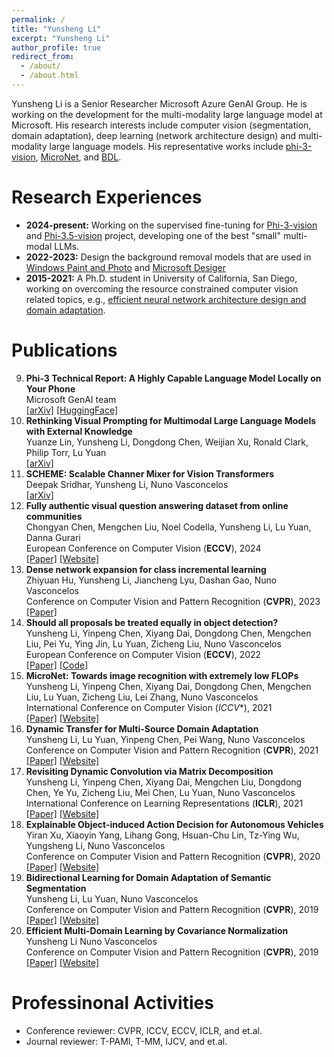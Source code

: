 ```yaml
---
permalink: /
title: "Yunsheng Li"
excerpt: "Yunsheng Li"
author_profile: true
redirect_from: 
  - /about/
  - /about.html
---
```


Yunsheng Li is a Senior Researcher Microsoft Azure GenAI Group. He is working on the development for the multi-modality large language model at Microsoft. His research interests include computer vision (segmentation, domain adaptation), deep learning (network architecture design) and multi-modality large language models. His representative works include [phi-3-vision](https://huggingface.co/microsoft/Phi-3-vision-128k-instruct), [MicroNet](http://www.svcl.ucsd.edu/projects/micronet/), and [BDL](https://openaccess.thecvf.com/content_CVPR_2019/papers/Li_Bidirectional_Learning_for_Domain_Adaptation_of_Semantic_Segmentation_CVPR_2019_paper.pdf). 

Research Experiences
======
- **2024-present:** Working on the supervised fine-tuning for [Phi-3-vision](https://huggingface.co/microsoft/Phi-3-vision-128k-instruct) and [Phi-3.5-vision](https://huggingface.co/microsoft/Phi-3.5-vision-instruct) project, developing one of the best "small" multi-modal LLMs.
- **2022-2023:** Design the background removal models that are used in [Windows Paint and Photo](https://blogs.windows.com/windows-insider/2023/09/07/background-removal-in-paint-begins-rolling-out-to-windows-insiders) and [Microsoft Desiger](https://create.microsoft.com/en-us/features/image-background-remover)
- **2015-2021:** A Ph.D. student in University of California, San Diego, working on overcoming the resource constrained computer vision related topics, e.g., [efficient neural network architecture design and domain adaptation](http://www.svcl.ucsd.edu/people/yunsheng/thesis.pdf). 


Publications
======
9. **Phi-3 Technical Report: A Highly Capable Language Model Locally on Your Phone** <br>
   Microsoft GenAI team <br>
   [[arXiv]](https://arxiv.org/abs/2404.14219) [[HuggingFace]](https://huggingface.co/microsoft/Phi-3-vision-128k-instruct)
8. **Rethinking Visual Prompting for Multimodal Large Language Models with External Knowledge** <br>
   Yuanze Lin, Yunsheng Li, Dongdong Chen, Weijian Xu, Ronald Clark, Philip Torr, Lu Yuan <br>
   [[arXiv]](https://arxiv.org/pdf/2407.04681)
2. **SCHEME: Scalable Channer Mixer for Vision Transformers** <br>
   Deepak Sridhar, Yunsheng Li, Nuno Vasconcelos <br>
   [[arXiv]](https://arxiv.org/pdf/2312.00412)
5. **Fully authentic visual question answering dataset from online communities** <br>
   Chongyan Chen, Mengchen Liu, Noel Codella, Yunsheng Li, Lu Yuan, Danna Gurari <br>
   European Conference on Computer Vision (**ECCV**), 2024<br>
   [[Paper]](https://arxiv.org/pdf/2311.15562) [[Website]](https://vqaonline.github.io/)
1. **Dense network expansion for class incremental learning** <br>
   Zhiyuan Hu, Yunsheng Li, Jiancheng Lyu, Dashan Gao, Nuno Vasconcelos <br>
   Conference on Computer Vision and Pattern Recognition (**CVPR**), 2023 <br>
   [[Paper]](https://openaccess.thecvf.com/content/CVPR2023/papers/Hu_Dense_Network_Expansion_for_Class_Incremental_Learning_CVPR_2023_paper.pdf)
7. **Should all proposals be treated equally in object detection?** <br>
   Yunsheng Li, Yinpeng Chen, Xiyang Dai, Dongdong Chen, Mengchen Liu, Pei Yu, Ying Jin, Lu Yuan, Zicheng Liu, Nuno Vasconcelos <br>
   European Conference on Computer Vision (**ECCV**), 2022 <br>
   [[Paper]](https://arxiv.org/pdf/2207.03520) [[Code]](https://github.com/liyunsheng13/dpp)
6. **MicroNet: Towards image recognition with extremely low FLOPs** <br>
   Yunsheng Li, Yinpeng Chen, Xiyang Dai, Dongdong Chen, Mengchen Liu, Lu Yuan, Zicheng Liu, Lei Zhang, Nuno Vasconcelos <br> 
   International Conference on Computer Vision (*ICCV**), 2021 <br>
   [[Paper]](https://arxiv.org/abs/2108.05894) [[Website]](http://www.svcl.ucsd.edu/projects/drt)
6. **Dynamic Transfer for Multi-Source Domain Adaptation** <br>
   Yunsheng Li, Lu Yuan, Yinpeng Chen, Pei Wang, Nuno Vasconcelos <br>
   Conference on Computer Vision and Pattern Recognition (**CVPR**), 2021 <br>
   [[Paper]](https://arxiv.org/abs/2103.10583) [[Website]](http://www.svcl.ucsd.edu/projects/drt)
4. **Revisiting Dynamic Convolution via Matrix Decomposition** <br>
   Yunsheng Li, Yinpeng Chen, Xiyang Dai, Mengchen Liu, Dongdong Chen, Ye Yu, Zicheng Liu, Mei Chen, Lu Yuan, Nuno Vasconcelos <br>
   International Conference on Learning Representations (**ICLR**), 2021 <br>
   [[Paper]](https://arxiv.org/abs/2103.08756) [[Website]](http://www.svcl.ucsd.edu/projects/dcd)
3. **Explainable Object-induced Action Decision for Autonomous Vehicles** <br>
   Yiran Xu, Xiaoyin Yang, Lihang Gong, Hsuan-Chu Lin, Tz-Ying Wu, Yungsheng Li, Nuno Vasconcelos <br>
   Conference on Computer Vision and Pattern Recognition (**CVPR**), 2020 <br>
   [[Paper]](https://arxiv.org/pdf/2003.09405.pdf) [[Website]](https://twizwei.github.io/bddoia_project/)
3. **Bidirectional Learning for Domain Adaptation of Semantic Segmentation** <br>
   Yunsheng Li, Lu Yuan, Nuno Vasconcelos <br>
   Conference on Computer Vision and Pattern Recognition (**CVPR**), 2019 <br>
   [[Paper]](https://arxiv.org/pdf/1904.10620.pdf) [[Website]](http://www.svcl.ucsd.edu/projects/bdl)
2. **Efficient Multi-Domain Learning by Covariance Normalization** <br>
   Yunsheng Li Nuno Vasconcelos <br>
   Conference on Computer Vision and Pattern Recognition (**CVPR**), 2019 <br>
   [[Paper]](http://openaccess.thecvf.com/content_CVPR_2019/papers/Li_Efficient_Multi-Domain_Learning_by_Covariance_Normalization_CVPR_2019_paper.pdf) [[Website]](http://www.svcl.ucsd.edu/projects/CovNorm)




Professinonal Activities
======
- Conference reviewer: CVPR, ICCV, ECCV, ICLR, and et.al. 
- Journal reviewer: T-PAMI, T-MM, IJCV, and et.al.
